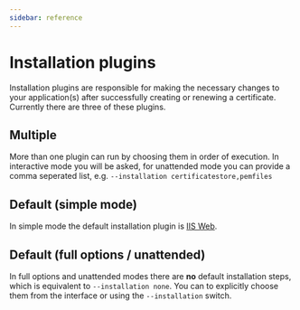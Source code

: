 ```yaml
---
sidebar: reference
---
```


# Installation plugins
Installation plugins are responsible for making the necessary changes to your 
application(s) after successfully creating or renewing a certificate. Currently 
there are three of these plugins.

## Multiple
More than one plugin can run by choosing them in order of execution. In interactive 
mode you will be asked, for unattended mode you can provide a comma seperated list, 
e.g. `--installation certificatestore,pemfiles`

## Default (simple mode)
In simple mode the default installation plugin is [IIS Web](/reference/plugins/installation/iisweb). 

## Default (full options / unattended)
In full options and unattended modes there are **no** default installation steps,
which is equivalent to `--installation none`. You can to explicitly choose them 
from the interface or using the `--installation` switch. 